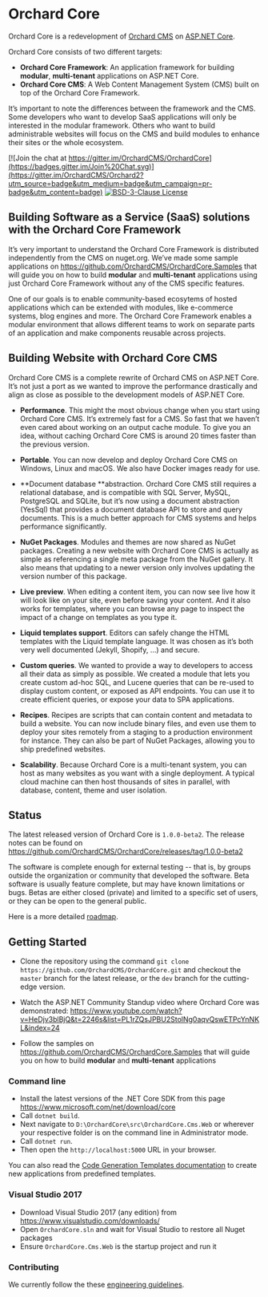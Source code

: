 # Orchard Core

Orchard Core is a redevelopment of [Orchard CMS](https://github.com/OrchardCMS/Orchard) on [ASP.NET Core](https://www.asp.net/vnext). 

Orchard Core consists of two different targets:

- **Orchard Core Framework**: An application framework for building **modular**, **multi-tenant** applications on ASP.NET Core.
- **Orchard Core CMS**: A Web Content Management System (CMS) built on top of the Orchard Core Framework.

It’s important to note the differences between the framework and the CMS. Some developers who want to develop SaaS applications will only be interested in the modular framework. Others who want to build administrable websites will focus on the CMS and build modules to enhance their sites or the whole ecosystem.

[![Join the chat at https://gitter.im/OrchardCMS/OrchardCore](https://badges.gitter.im/Join%20Chat.svg)](https://gitter.im/OrchardCMS/Orchard2?utm_source=badge&utm_medium=badge&utm_campaign=pr-badge&utm_content=badge)
[![BSD-3-Clause License](https://img.shields.io/badge/license-BSD--3--Clause-blue.svg)](https://github.com/OrchardCMS/OrchardCore/blob/master/LICENSE.txt)

## Building Software as a Service (SaaS) solutions with the Orchard Core Framework

It’s very important to understand the Orchard Core Framework is distributed independently from the CMS on nuget.org. We’ve made some sample applications on <https://github.com/OrchardCMS/OrchardCore.Samples> that will guide you on how to build **modular** and **multi-tenant** applications using just Orchard Core Framework without any of the CMS specific features.

One of our goals is to enable community-based ecosytems of hosted applications which can be extended with modules, like e-commerce systems, blog engines and more. The Orchard Core Framework enables a modular environment that allows different teams to work on separate parts of an application and make components reusable across projects.

## Building Website with Orchard Core CMS

Orchard Core CMS is a complete rewrite of Orchard CMS on ASP.NET Core. It’s not just a port as we wanted to improve the performance drastically and align as close as possible to the development models of ASP.NET Core.

- **Performance**. This might the most obvious change when you start using Orchard Core CMS. It’s extremely fast for a CMS. So fast that we haven’t even cared about working on an output cache module. To give you an idea, without caching Orchard Core CMS is around 20 times faster than the previous version.

- **Portable**. You can now develop and deploy Orchard Core CMS on Windows, Linux and macOS. We also have Docker images ready for use.

- **Document database **abstraction. Orchard Core CMS still requires a relational database, and is compatible with SQL Server, MySQL, PostgreSQL and SQLite, but it’s now using a document abstraction (YesSql) that provides a document database API to store and query documents. This is a much better approach for CMS systems and helps performance significantly.

- **NuGet Packages**. Modules and themes are now shared as NuGet packages. Creating a new website with Orchard Core CMS is actually as simple as referencing a single meta package from the NuGet gallery. It also means that updating to a newer version only involves updating the version number of this package.

- **Live preview**. When editing a content item, you can now see live how it will look like on your site, even before saving your content. And it also works for templates, where you can browse any page to inspect the impact of a change on templates as you type it.

- **Liquid templates support**. Editors can safely change the HTML templates with the Liquid template language. It was chosen as it’s both very well documented (Jekyll, Shopify, …) and secure.

- **Custom queries**. We wanted to provide a way to developers to access all their data as simply as possible. We created a module that lets you create custom ad-hoc SQL, and Lucene queries that can be re-used to display custom content, or exposed as API endpoints. You can use it to create efficient queries, or expose your data to SPA applications.

- **Recipes**. Recipes are scripts that can contain content and metadata to build a website. You can now include binary files, and even use them to deploy your sites remotely from a staging to a production environment for instance. They can also be part of NuGet Packages, allowing you to ship predefined websites.

- **Scalability**. Because Orchard Core is a multi-tenant system, you can host as many websites as you want with a single deployment. A typical cloud machine can then host thousands of sites in parallel, with database, content, theme and user isolation.

## Status

The latest released version of Orchard Core is `1.0.0-beta2`.
The release notes can be found on <https://github.com/OrchardCMS/OrchardCore/releases/tag/1.0.0-beta2>

The software is complete enough for external testing -- that is, by groups outside the organization or community that developed the software. Beta software is usually feature complete, but may have known limitations or bugs. Betas are either closed (private) and limited to a specific set of users, or they can be open to the general public.

Here is a more detailed [roadmap](https://github.com/OrchardCMS/OrchardCore/wiki/Roadmap).

## Getting Started

- Clone the repository using the command `git clone https://github.com/OrchardCMS/OrchardCore.git` and checkout the `master` branch for the latest release, or the `dev` branch for the cutting-edge version.

- Watch the ASP.NET Community Standup video where Orchard Core was demonstrated: <https://www.youtube.com/watch?v=HeDjv3blBjQ&t=2246s&list=PL1rZQsJPBU2StolNg0aqvQswETPcYnNKL&index=24> 

- Follow the samples on <https://github.com/OrchardCMS/OrchardCore.Samples> that will guide you on how to build **modular** and **multi-tenant** applications

### Command line

- Install the latest versions of the .NET Core SDK from this page <https://www.microsoft.com/net/download/core>
- Call `dotnet build`.
- Next navigate to `D:\OrchardCore\src\OrchardCore.Cms.Web` or wherever your respective folder is on the command line in Administrator mode.
- Call `dotnet run`.
- Then open the `http://localhost:5000` URL in your browser.

You can also read the [Code Generation Templates documentation](Templates/README) to create new applications from predefined templates.

### Visual Studio 2017

- Download Visual Studio 2017 (any edition) from <https://www.visualstudio.com/downloads/>
- Open `OrchardCore.sln` and wait for Visual Studio to restore all Nuget packages
- Ensure `OrchardCore.Cms.Web` is the startup project and run it

### Contributing

We currently follow the these [engineering guidelines](https://github.com/OrchardCMS/OrchardCore/wiki/Engineering-Guidelines).
